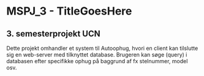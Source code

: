 # MSPJ_3 - TitleGoesHere
## 3. semesterprojekt UCN

Dette projekt omhandler et system til Autoophug, hvori en client kan tilslutte sig en web-server med tilknyttet database.
Brugeren kan søge (query) i databasen efter specifikke ophug på baggrund af fx stelnummer, model osv.
